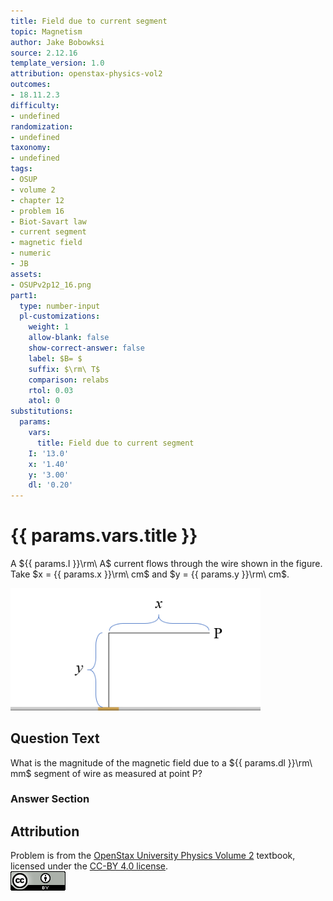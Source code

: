 ```yaml
---
title: Field due to current segment
topic: Magnetism
author: Jake Bobowksi
source: 2.12.16
template_version: 1.0
attribution: openstax-physics-vol2
outcomes:
- 18.11.2.3
difficulty:
- undefined
randomization:
- undefined
taxonomy:
- undefined
tags:
- OSUP
- volume 2
- chapter 12
- problem 16
- Biot-Savart law
- current segment
- magnetic field
- numeric
- JB
assets:
- OSUPv2p12_16.png
part1:
  type: number-input
  pl-customizations:
    weight: 1
    allow-blank: false
    show-correct-answer: false
    label: $B= $
    suffix: $\rm\ T$
    comparison: relabs
    rtol: 0.03
    atol: 0
substitutions:
  params:
    vars:
      title: Field due to current segment
    I: '13.0'
    x: '1.40'
    y: '3.00'
    dl: '0.20'
---
```

# {{ params.vars.title }}
A ${{ params.I }}\rm\ A$ current flows through the wire shown in the figure.
Take $x = {{ params.x }}\rm\ cm$ and $y = {{ params.y }}\rm\ cm$.

<img src="OSUPv2p12_16.png" width=400 alt="A wire segment carrying a current">
<p></p>

## Question Text

What is the magnitude of the magnetic field due to a ${{ params.dl }}\rm\ mm$ segment of wire as measured at point P?

### Answer Section

## Attribution

Problem is from the [OpenStax University Physics Volume 2](https://openstax.org/details/books/university-physics-volume-2) textbook, licensed under the [CC-BY 4.0 license](https://creativecommons.org/licenses/by/4.0/).<br>![Image representing the Creative Commons 4.0 BY license.](https://raw.githubusercontent.com/firasm/bits/master/by.png)